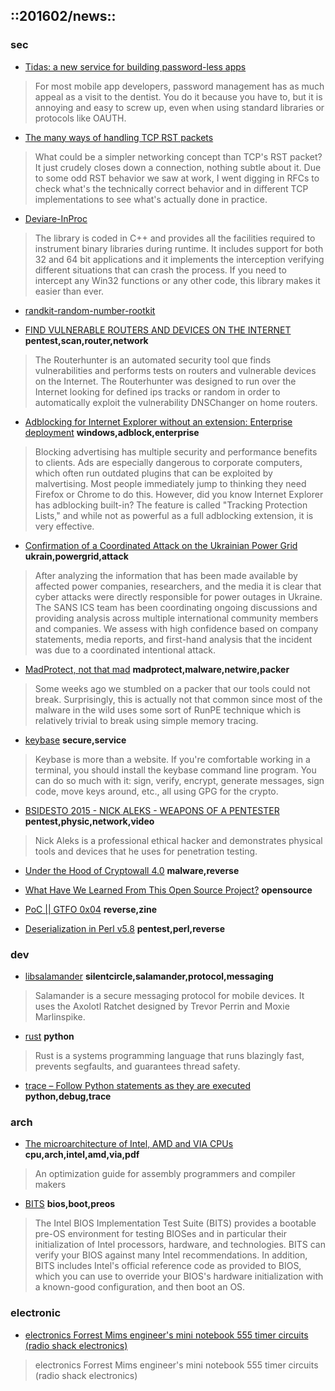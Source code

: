 ## ::201602/news::

### sec
+ [Tidas: a new service for building password-less apps](http://blog.trailofbits.com/2016/02/09/tidas-a-new-service-for-building-password-less-apps/)

> For most mobile app developers, password management has as much appeal as a visit to the dentist. You do it because you have to, but it is annoying and easy to screw up, even when using standard libraries or protocols like OAUTH.

+ [The many ways of handling TCP RST packets](https://www.snellman.net/blog/archive/2016-02-01-tcp-rst/)

> What could be a simpler networking concept than TCP's RST packet? It just crudely closes down a connection, nothing subtle about it. Due to some odd RST behavior we saw at work, I went digging in RFCs to check what's the technically correct behavior and in different TCP implementations to see what's actually done in practice.

+ [Deviare-InProc](https://github.com/nektra/Deviare-InProc)

> The library is coded in C++ and provides all the facilities required to instrument binary libraries during runtime. It includes support for both 32 and 64 bit applications and it implements the interception verifying different situations that can crash the process. If you need to intercept any Win32 functions or any other code, this library makes it easier than ever.

+ [randkit-random-number-rootkit](#)

>

+ [FIND VULNERABLE ROUTERS AND DEVICES ON THE INTERNET](http://securityblog.gr/3247/find-vulnerable-routers-and-devices-on-the-internet/)
__pentest,scan,router,network__

> The Routerhunter is an automated security tool que finds vulnerabilities and performs tests on routers and vulnerable devices on the Internet. The Routerhunter was designed to run over the Internet looking for defined ips tracks or random in order to automatically exploit the vulnerability DNSChanger on home routers.

+ [Adblocking for Internet Explorer without an extension: Enterprise deployment](http://decentsecurity.com/enterprise/#/adblocking-for-internet-explorer-deployment/)
__windows,adblock,enterprise__

> Blocking advertising has multiple security and performance benefits to clients. Ads are especially dangerous to corporate computers, which often run outdated plugins that can be exploited by malvertising. Most people immediately jump to thinking they need Firefox or Chrome to do this. However, did you know Internet Explorer has adblocking built-in? The feature is called "Tracking Protection Lists," and while not as powerful as a full adblocking extension, it is very effective.

+ [Confirmation of a Coordinated Attack on the Ukrainian Power Grid](https://ics.sans.org/blog/2016/01/09/confirmation-of-a-coordinated-attack-on-the-ukrainian-power-grid)
__ukrain,powergrid,attack__

> After analyzing the information that has been made available by affected power companies, researchers, and the media it is clear that cyber attacks were directly responsible for power outages in Ukraine. The SANS ICS team has been coordinating ongoing discussions and providing analysis across multiple international community members and companies. We assess with high confidence based on company statements, media reports, and first-hand analysis that the incident was due to a coordinated intentional attack.

+ [MadProtect, not that mad](http://www.cert.pl/news/11073)
__madprotect,malware,netwire,packer__

> Some weeks ago we stumbled on a packer that our tools could not break. Surprisingly, this is actually not that common since most of the malware in the wild uses some sort of RunPE technique which is relatively trivial to break using simple memory tracing.

+ [keybase](https://keybase.io/)
__secure,service__

> Keybase is more than a website. If you're comfortable working in a terminal, you should install the keybase command line program. You can do so much with it: sign, verify, encrypt, generate messages, sign code, move keys around, etc., all using GPG for the crypto.

+ [BSIDESTO 2015 - NICK ALEKS - WEAPONS OF A PENTESTER](https://www.youtube.com/watch?v=lDvf4ScWbcQ)
__pentest,physic,network,video__

> Nick Aleks is a professional ethical hacker and demonstrates physical tools and devices that he uses for penetration testing.

+ [Under the Hood of Cryptowall 4.0](http://www.tripwire.com/state-of-security/security-awareness/under-the-hood-of-cryptowall-4-0/)
__malware,reverse__

+ [What Have We Learned From This Open Source Project?](http://taskwarrior.org/docs/advice.html) 
__opensource__

+ [PoC || GTFO 0x04](https://archive.org/stream/pocorgtfo04/pocorgtfo04_djvu.txt)
__reverse,zine__

+ [Deserialization in Perl v5.8](http://www.agarri.fr/kom/archives/2016/02/06/deserialization_in_perl_v5_8/index.html)    __pentest,perl,reverse__

### dev

+ [libsalamander](https://github.com/SilentCircle/libsalamander)
__silentcircle,salamander,protocol,messaging__

> Salamander is a secure messaging protocol for mobile devices. It uses the Axolotl Ratchet designed by Trevor Perrin and Moxie Marlinspike.

+ [rust](https://www.rust-lang.org)
__python__

> Rust is a systems programming language that runs blazingly fast, prevents segfaults, and guarantees thread safety. 

+ [trace – Follow Python statements as they are executed](https://pymotw.com/2/trace/)
__python,debug,trace__

### arch
+ [The microarchitecture of Intel, AMD and VIA CPUs](http://www.agner.org/optimize/microarchitecture.pdf)
__cpu,arch,intel,amd,via,pdf__

> An optimization guide for assembly programmers and compiler makers
+ [BITS](http://biosbits.org/)
__bios,boot,preos__

> The Intel BIOS Implementation Test Suite (BITS) provides a bootable pre-OS environment for testing BIOSes and in particular their initialization of Intel processors, hardware, and technologies. BITS can verify your BIOS against many Intel recommendations. In addition, BITS includes Intel's official reference code as provided to BIOS, which you can use to override your BIOS's hardware initialization with a known-good configuration, and then boot an OS.

### electronic

+ [electronics Forrest Mims engineer's mini notebook 555 timer circuits (radio shack electronics)](https://archive.org/details/electronics_-_Forrest_Mims-engineers_mini-notebook_555_timer_circuits_radio_sha)
> electronics Forrest Mims engineer's mini notebook 555 timer circuits (radio shack electronics)
